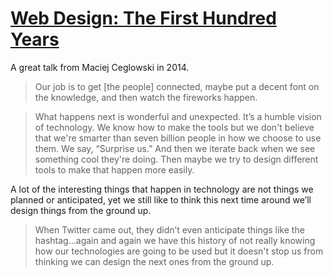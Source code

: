 # [Web Design: The First Hundred Years](https://www.youtube.com/watch?v=nwhZ3KEqUlw)

A great talk from Maciej Ceglowski in 2014.

> Our job is to get [the people] connected, maybe put a decent font on the knowledge, and then watch the fireworks happen.

> What happens next is wonderful and unexpected. It’s a humble vision of technology. We know how to make the tools but we don't believe that we're smarter than seven billion people in how we choose to use them. We say, “Surprise us.” And then we iterate back when we see something cool they're doing. Then maybe we try to design different tools to make that happen more easily.

A lot of the interesting things that happen in technology are not things we planned or anticipated, yet we still like to think this next time around we’ll design things from the ground up.

> When Twitter came out, they didn’t even anticipate things like the hashtag...again and again we have this history of not really knowing how our technologies are going to be used but it doesn't stop us from thinking we can design the next ones from the ground up.
